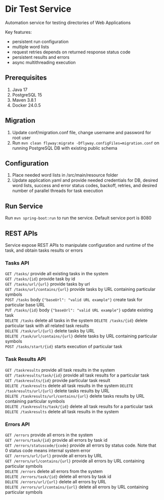 # Dir Test Service

Automation service for testing directories of Web Applications  

Key features:
 - persistent run configuration
 - multiple word lists
 - request retries depends on returned response status code
 - persistent results and errors
 - async multithreading execution

## Prerequisites
1. Java 17
2. PostgreSQL 15
3. Maven 3.8.1
4. Docker 24.0.5

## Migration
1. Update conf/migration.conf file, change username and password for root user
2. Run ```mvn clean flyway:migrate -Dflyway.configFiles=migration.conf``` on running PostgreSQL DB with existing public schema

## Configuration
1. Place needed word lists in /src/main/resource folder
2. Update application.yaml and provide needed credentials for DB, desired word lists, success and error status codes,
backoff, retries, and desired number of parallel threads for task execution  
   
## Run Service
Run ```mvn spring-boot:run``` to run the service. Default service port is 8080

## REST APIs
Service expose REST APIs to manipulate configuration and runtime of the task, and obtain tasks results or errors  

### Tasks API
```GET /tasks/``` provide all existing tasks in the system  
```GET /tasks/{id}``` provide task by id  
```GET /tasks/url/{url}``` provide tasks by url  
```GET /tasks/url/contains/{url}``` provide tasks by URL containing particular symbols  
```POST /tasks``` body ```{"baseUrl": "valid URL example"}``` create task for particular base URL  
```PUT /tasks/{id}``` body ```{"baseUrl": "valid URL example"}``` update existing task  
```DELETE /tasks``` delete all tasks in the system
```DELETE /tasks/{id}``` delete particular task with all related task results  
```DELETE /task/url/{url}``` delete tasks by URL  
```DELETE /task/url/contains/{url}``` delete tasks by URL containing particular symbols  
```POST /tasks/start/{id}``` starts execution of particular task

### Task Results API
```GET /taskresults``` provide all task results in the system  
```GET /taskresults/task/{id}``` provide all task results for a particular task  
```GET /taskresults/{id}``` provide particular task result  
```DELETE /taskresults``` delete all task results in the system
```DELETE /taskresults/url/{url}``` delete tasks results by URL  
```DELETE /taskresults/url/contains/{url}``` delete tasks results by URL containing particular symbols  
```DELETE /taskresults/task/{id}``` delete all task results for a particular task  
```DELETE /taskresults``` delete all task results in the system  

### Errors API
```GET /errors``` provide all errors in the system  
```GET /errors/task/{id}``` provide all errors by task id  
```GET /errors/statuscode/{code}``` provide all errors by status code. Note that 0 status code means internal system error  
```GET /errors/url/{url}``` provide all errors by URL  
```GET /errors/url/contains/{url}``` provide all errors by URL containing particular symbols  
```DELETE /errors``` delete all errors from the system  
```DELETE /errors/task/{id}``` delete all errors by task id  
```DELETE /errors/url/{url}``` delete all errors by URL  
```DELETE /errors/url/contains/{url}``` delete all errors by URL containing particular symbols  

